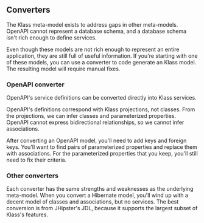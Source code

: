 ## Converters

The Klass meta-model exists to address gaps in other meta-models. OpenAPI cannot represent a database schema, and a database schema isn't rich enough to define services.

Even though these models are not rich enough to represent an entire application, they are still full of useful information. If you're starting with one of these models, you can use a converter to code generate an Klass model. The resulting model will require manual fixes.

### OpenAPI converter

OpenAPI's service definitions can be converted directly into Klass services.

OpenAPI's definitions correspond with Klass projections, not classes. From the projections, we can infer classes and parameterized properties. OpenAPI cannot express bidirectional relationships, so we cannot infer associations.

After converting an OpenAPI model, you'll need to add keys and foreign keys. You'll want to find pairs of parameterized properties and replace them with associations. For the parameterized properties that you keep, you'll still need to fix their criteria.

### Other converters

Each converter has the same strengths and weaknesses as the underlying meta-model. When you convert a Hibernate model, you'll wind up with a decent model of classes and associations, but no services. The best conversion is from JHipster's JDL, because it supports the largest subset of Klass's features.
